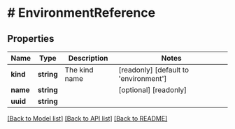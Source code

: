 # # EnvironmentReference

## Properties

Name | Type | Description | Notes
------------ | ------------- | ------------- | -------------
**kind** | **string** | The kind name | [readonly] [default to 'environment']
**name** | **string** |  | [optional] [readonly]
**uuid** | **string** |  |

[[Back to Model list]](../../README.md#models) [[Back to API list]](../../README.md#endpoints) [[Back to README]](../../README.md)
